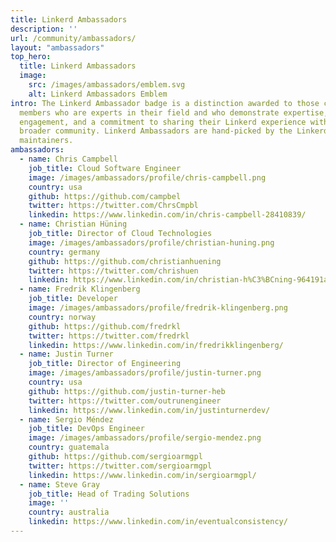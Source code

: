 ```yaml
---
title: Linkerd Ambassadors
description: ''
url: /community/ambassadors/
layout: "ambassadors"
top_hero:
  title: Linkerd Ambassadors
  image:
    src: /images/ambassadors/emblem.svg
    alt: Linkerd Ambassadors Emblem
intro: The Linkerd Ambassador badge is a distinction awarded to those community
  members who are experts in their field and who demonstrate expertise, passion,
  engagement, and a commitment to sharing their Linkerd experience with the
  broader community. Linkerd Ambassadors are hand-picked by the Linkerd
  maintainers.
ambassadors:
  - name: Chris Campbell
    job_title: Cloud Software Engineer
    image: /images/ambassadors/profile/chris-campbell.png
    country: usa
    github: https://github.com/campbel
    twitter: https://twitter.com/ChrsCmpbl
    linkedin: https://www.linkedin.com/in/chris-campbell-28410839/
  - name: Christian Hüning
    job_title: Director of Cloud Technologies
    image: /images/ambassadors/profile/christian-huning.png
    country: germany
    github: https://github.com/christianhuening
    twitter: https://twitter.com/chrishuen
    linkedin: https://www.linkedin.com/in/christian-h%C3%BCning-964191a3/
  - name: Fredrik Klingenberg
    job_title: Developer
    image: /images/ambassadors/profile/fredrik-klingenberg.png
    country: norway
    github: https://github.com/fredrkl
    twitter: https://twitter.com/fredrkl
    linkedin: https://www.linkedin.com/in/fredrikklingenberg/
  - name: Justin Turner
    job_title: Director of Engineering
    image: /images/ambassadors/profile/justin-turner.png
    country: usa
    github: https://github.com/justin-turner-heb
    twitter: https://twitter.com/outrunengineer
    linkedin: https://www.linkedin.com/in/justinturnerdev/
  - name: Sergio Méndez
    job_title: DevOps Engineer
    image: /images/ambassadors/profile/sergio-mendez.png
    country: guatemala
    github: https://github.com/sergioarmgpl
    twitter: https://twitter.com/sergioarmgpl
    linkedin: https://www.linkedin.com/in/sergioarmgpl/
  - name: Steve Gray
    job_title: Head of Trading Solutions
    image: ''
    country: australia
    linkedin: https://www.linkedin.com/in/eventualconsistency/
---
```

